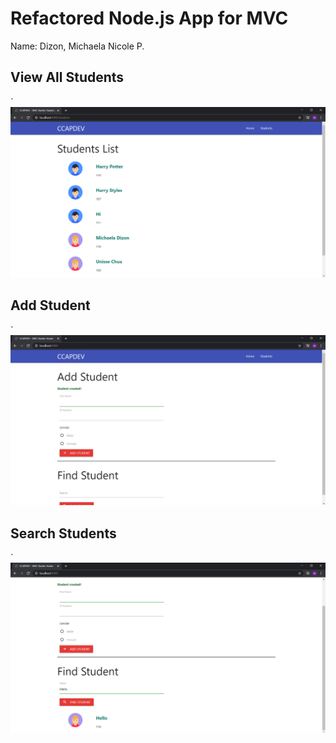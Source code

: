 # Refactored Node.js App for MVC

Name: Dizon, Michaela Nicole P.

## View All Students

`![alt text](screens/view-all.PNG)

## Add Student

`![alt text](screens/add-student.PNG)

## Search Students

`![alt text](screens/search-students.PNG)